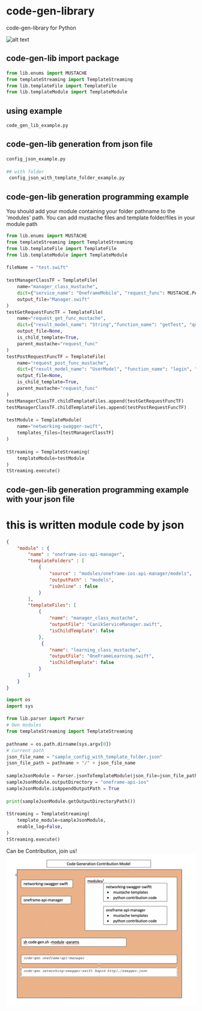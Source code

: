 # code-gen-library
code-gen-library for Python

![alt text](https://github.com/umutboz/code-gen-lib/blob/master/code_gen_diagram.png?raw=true)


## code-gen-lib import package

```python
from lib.enums import MUSTACHE
from templateStreaming import TemplateStreaming
from lib.templateFile import TemplateFile
from lib.templateModule import TemplateModule
```

## using example
```python
code_gen_lib_example.py
```

## code-gen-lib generation from json file
```python
config_json_example.py

## with folder
 config_json_with_template_folder_example.py
```

## code-gen-lib generation programming example
You should add your module containing your folder pathname to the 'modules' path. You can add mustache files and template folder/files in your module path
```python
from lib.enums import MUSTACHE
from templateStreaming import TemplateStreaming
from lib.templateFile import TemplateFile
from lib.templateModule import TemplateModule

fileName = "test.swift"

testManagerClassTF = TemplateFile(
    name="manager_class_mustache",
    dict={"service_name": "OneframeMobile", "request_func": MUSTACHE.PARENT},
    output_file="Manager.swift"
)
testGetRequestFuncTF = TemplateFile(
    name="request_get_func_mustache",
    dict={"result_model_name": "String","function_name": "getTest", "query_path" : '"api/getTest?name=query"', "func_param" : "query:String, "},
    output_file=None,
    is_child_template=True,
    parent_mustache="request_func"
)
testPostRequestFuncTF = TemplateFile(
    name="request_post_func_mustache",
    dict={"result_model_name": "UserModel", "function_name": "login", "query_path" : '"api/login"', "func_param" : ""},
    output_file=None,
    is_child_template=True,
    parent_mustache="request_func"
)
testManagerClassTF.childTemplateFiles.append(testGetRequestFuncTF)
testManagerClassTF.childTemplateFiles.append(testPostRequestFuncTF)

testModule = TemplateModule(
    name="networking-swagger-swift",
    templates_files=[testManagerClassTF]
)

tStreaming = TemplateStreaming(
    templateModule=testModule
)
tStreaming.execute()
```

## code-gen-lib generation programming example with your json file
# this is written module code by json
```json
{
    "module" : {
        "name" : "oneframe-ios-api-manager",
        "templateFolders" : [
            {
                "source" : "modules/oneframe-ios-api-manager/models",
                "outputPath" : "models",
                "isOnline" : false
            }
        ],
        "templateFiles": [
            {
                "name": "manager_class_mustache",
                "outputFile": "CanikServiceManager.swift",
                "isChildTemplate": false
            },
             {
                "name": "learning_class_mustache",
                "outputFile": "OneFrameLearning.swift",
                "isChildTemplate": false
            }
        ]
    }
}
```

```python
import os
import sys

from lib.parser import Parser
# Own modules
from templateStreaming import TemplateStreaming

pathname = os.path.dirname(sys.argv[0])
# current path
json_file_name = "sample_config_with_template_folder.json"
json_file_path = pathname + "/" + json_file_name

sampleJsonModule = Parser.jsonToTemplateModule(json_file=json_file_path)
sampleJsonModule.outputDirectory = "oneframe-api-ios"
sampleJsonModule.isAppendOutputPath = True

print(sampleJsonModule.getOutputDirectoryPath())

tStreaming = TemplateStreaming(
    template_module=sampleJsonModule,
    enable_log=False,
)
tStreaming.execute()
```

Can be Contribution, join us!
![alt text](https://github.com/umutboz/code-gen-lib/blob/master/contribution_model.png?raw=true)
